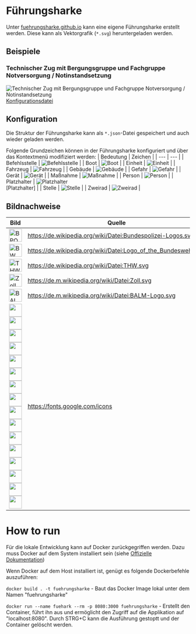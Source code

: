# Führungsharke
Unter [fuehrungsharke.github.io](https://fuehrungsharke.github.io/) kann eine eigene Führungsharke erstellt werden. Diese kann als Vektorgrafik (`*.svg`) heruntergeladen werden.

## Beispiele

### Technischer Zug mit Bergungsgruppe und Fachgruppe Notversorgung / Notinstandsetzung
![Technischer Zug mit Bergungsgruppe und Fachgruppe Notversorgung / Notinstandsetzung](./examples/TZ_B_N.svg)
[Konfigurationsdatei](./examples/TZ_B_N.json)

## Konfiguration
Die Struktur der Führungsharke kann als `*.json`-Datei gespeichert und auch wieder geladen werden.

Folgende Grundzeichen können in der Führungsharke konfiguriert und über das Kontextmenü modifiziert werden:
| Bedeutung | Zeichen |
| --- | --- |
| Befehlsstelle | ![Befehlsstelle](./icons/signs/flag.svg) |
| Boot | ![Boot](./icons/signs/boat.svg) |
| Einheit | ![Einheit](./icons/signs/unit.svg) |
| Fahrzeug | ![Fahrzeug](./icons/signs/vehicle.svg) |
| Gebäude | ![Gebäude](./icons/signs/building.svg) |
| Gefahr | ![Gefahr](./icons/signs/hazard.svg) |
| Gerät | ![Gerät](./icons/signs/equipment.svg) |
| Maßnahme | ![Maßnahme](./icons/signs/measure.svg) |
| Person | ![Person](./icons/signs/person.svg) |
| Platzhalter | ![Platzhalter](./signs/Empty.svg)<br>\[Platzhalter\] |
| Stelle | ![Stelle](./icons/signs/place.svg) |
| Zweirad | ![Zweirad](./icons/signs/bike.svg) |

## Bildnachweise
| Bild | Quelle | Lizenz |
| --- | --- | --- |
| <img src="./icons/orgs/Bundespolizei.svg" alt="BPOL" width="35"/> | https://de.wikipedia.org/wiki/Datei:Bundespolizei-Logos.svg | Gemeinfrei |
| <img src="./icons/orgs/Bundeswehr.svg" alt="BW" width="35"/> | https://de.wikipedia.org/wiki/Datei:Logo_of_the_Bundeswehr.svg | Gemeinfrei |
| <img src="./icons/orgs/THW.svg" alt="THW" width="35"/> | https://de.wikipedia.org/wiki/Datei:THW.svg | Gemeinfrei |
| <img src="./icons/orgs/Zoll.svg" alt="Zoll" width="35"/> | https://de.m.wikipedia.org/wiki/Datei:Zoll.svg | Gemeinfrei |
| <img src="./icons/orgs/BALM.svg" alt="BALM" width="35"/> | https://de.m.wikipedia.org/wiki/Datei:BALM-Logo.svg | Gemeinfrei |
| <img src="./icons/ui/add.svg" width="35"/><img src="./icons/ui/calc.svg" width="35"/><img src="./icons/ui/collapse.svg" width="35"/><img src="./icons/ui/copy.svg" width="35"/><img src="./icons/ui/cut.svg" width="35"/><img src="./icons/ui/decollapse.svg" width="35"/><img src="./icons/ui/delete.svg" width="35"/><img src="./icons/ui/edit.svg" width="35"/><img src="./icons/ui/eye_disabled.svg" width="35"/><img src="./icons/ui/eye.svg" width="35"/><img src="./icons/ui/organisation.svg" width="35"/><img src="./icons/ui/paste.svg" width="35"/><img src="./icons/ui/reset.svg" width="35"/><img src="./icons/ui/sum.svg" width="35"/><img src="./icons/ui/toggle_off.svg" width="35"/><img src="./icons/ui/toggle_on.svg" width="35"/> | https://fonts.google.com/icons | [Creative Commons](https://creativecommons.org/licenses/by-sa/4.0/) |

# How to run
Für die lokale Entwicklung kann auf Docker zurückgegriffen werden. Dazu muss Docker auf dem System installiert sein (siehe [Offizielle Dokumentation](https://docs.docker.com/engine/install/))

Wenn Docker auf dem Host installiert ist, genügt es folgende Dockerbefehle auszuführen:
<p><code>docker build . -t fuehrungsharke</code> - Baut das Docker Image lokal unter dem Namen "fuehrungsharke"</p>
<p><code>docker run --name fuehark --rm -p 8080:3000 fuehrungsharke</code> - Erstellt den Container, führt ihn aus und ermöglicht den Zugriff auf die Applikation auf "localhost:8080". Durch STRG+C kann die Ausführung gestoptt und der Container gelöscht werden.</p>